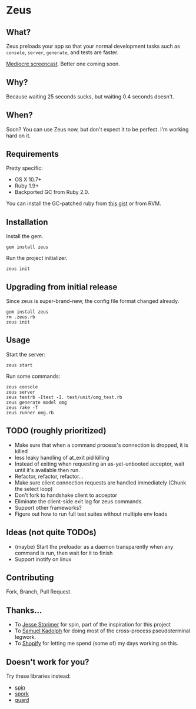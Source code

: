 # Zeus

## What?

Zeus preloads your app so that your normal development tasks such as `console`, `server`, `generate`, and tests are faster.

[Mediocre screencast](http://burke.libbey.me/zeus.mov). Better one coming soon.

## Why?

Because waiting 25 seconds sucks, but waiting 0.4 seconds doesn't.

## When?

Soon? You can use Zeus now, but don't expect it to be perfect. I'm working hard on it.

## Requirements

Pretty specific:

* OS X 10.7+
* Ruby 1.9+
* Backported GC from Ruby 2.0.

You can install the GC-patched ruby from [this gist](https://gist.github.com/1688857) or from RVM.

## Installation

Install the gem.

    gem install zeus

Run the project initializer.

    zeus init

## Upgrading from initial release

Since zeus is super-brand-new, the config file format changed already.

    gem install zeus
    rm .zeus.rb
    zeus init

## Usage

Start the server:

    zeus start

Run some commands:

    zeus console
    zeus server
    zeus testrb -Itest -I. test/unit/omg_test.rb
    zeus generate model omg
    zeus rake -T
    zeus runner omg.rb


## TODO (roughly prioritized)

* Make sure that when a command process's connection is dropped, it is killed
* less leaky handling of at_exit pid killing
* Instead of exiting when requesting an as-yet-unbooted acceptor, wait until it's available then run.
* Refactor, refactor, refactor...
* Make sure client connection requests are handled immediately (Chunk the select loop)
* Don't fork to handshake client to acceptor
* Eliminate the client-side exit lag for zeus commands.
* Support other frameworks?
* Figure out how to run full test suites without multiple env loads

## Ideas (not quite TODOs)

* (maybe) Start the preloader as a daemon transparently when any command is run, then wait for it to finish
* Support inotify on linux

## Contributing

Fork, Branch, Pull Request.

## Thanks...

* To [Jesse Storimer](http://github.com/jstorimer) for spin, part of the inspiration for this project
* To [Samuel Kadolph](http://github.com/samuelkadolph) for doing most of the cross-process pseudoterminal legwork.
* To [Shopify](http://github.com/Shopify) for letting me spend (some of) my days working on this.

## Doesn't work for you?

Try these libraries instead:

* [spin](https://github.com/jstorimer/spin)
* [spork](https://github.com/sporkrb/spork)
* [guard](https://github.com/guard/guard)
